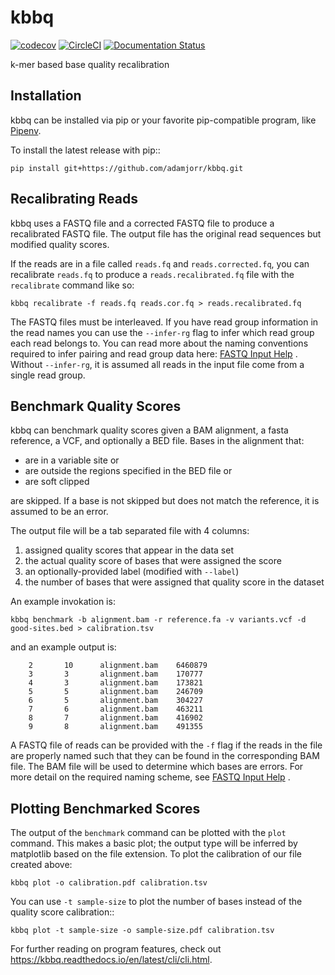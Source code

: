 # kbbq

[![codecov](https://codecov.io/gh/adamjorr/kbbq/branch/master/graph/badge.svg)](https://codecov.io/gh/adamjorr/kbbq)
[![CircleCI](https://circleci.com/gh/adamjorr/kbbq.svg?style=svg)](https://circleci.com/gh/adamjorr/kbbq)
[![Documentation Status](https://readthedocs.org/projects/kbbq/badge/?version=latest)](https://kbbq.readthedocs.io/en/latest/?badge=latest)

k-mer based base quality recalibration

## Installation

kbbq can be installed via pip or your favorite pip-compatible program,
like [Pipenv](https://docs.pipenv.org/).

To install the latest release with pip::

	pip install git+https://github.com/adamjorr/kbbq.git

## Recalibrating Reads

kbbq uses a FASTQ file and a corrected FASTQ file to produce a recalibrated
FASTQ file. The output file has the original read sequences but modified quality
scores.

If the reads are in a file called `reads.fq` and `reads.corrected.fq`, you can
recalibrate `reads.fq` to produce a `reads.recalibrated.fq` file
with the `recalibrate` command like so:

```
kbbq recalibrate -f reads.fq reads.cor.fq > reads.recalibrated.fq
```

The FASTQ files must be interleaved. If you have read group information in the
read names you can use the ``--infer-rg`` flag to infer which read group each
read belongs to. You can read more about the naming conventions required to
infer pairing and read group data here: [FASTQ Input Help](https://kbbq.readthedocs.io/en/latest/cli/fastq_input.html#fastq-input-help) .
Without ``--infer-rg``, it is assumed all reads in the input file come from a single
read group.

Benchmark Quality Scores
------------------------
kbbq can benchmark quality scores given a BAM alignment, a fasta reference,
a VCF, and optionally a BED file. Bases in the alignment that:

 - are in a variable site or
 - are outside the regions specified in the BED file or
 - are soft clipped

are skipped. If a base is not skipped but does not match the reference, it is
assumed to be an error.

The output file will be a tab separated file with 4 columns:

1. assigned quality scores that appear in the data set
2. the actual quality score of bases that were assigned the score
3. an optionally-provided label (modified with ``--label``)
4. the number of bases that were assigned that quality score in the dataset

An example invokation is:

```
kbbq benchmark -b alignment.bam -r reference.fa -v variants.vcf -d good-sites.bed > calibration.tsv
```

and an example output is:

```
	2       10      alignment.bam    6460879
	3       3       alignment.bam    170777
	4       3       alignment.bam    173821
	5       5       alignment.bam    246709
	6       5       alignment.bam    304227
	7       6       alignment.bam    463211
	8       7       alignment.bam    416902
	9       8       alignment.bam    491355
```

A FASTQ file of reads can be provided with the `-f` flag if the reads in the file are properly
named such that they can be found in the corresponding BAM file. The BAM file will be used to determine
which bases are errors. For more detail on the required naming scheme, see [FASTQ Input Help](https://kbbq.readthedocs.io/en/latest/cli/fastq_input.html#fastq-input-help) .

Plotting Benchmarked Scores
---------------------------

The output of the `benchmark` command can be plotted with the `plot` command.
This makes a basic plot; the output type will be inferred by matplotlib based on the
file extension. To plot the calibration of our file created above:

```
kbbq plot -o calibration.pdf calibration.tsv
```

You can use `-t sample-size` to plot the number of bases instead of the quality
score calibration::

```
kbbq plot -t sample-size -o sample-size.pdf calibration.tsv
```

For further reading on program features, check out https://kbbq.readthedocs.io/en/latest/cli/cli.html.

